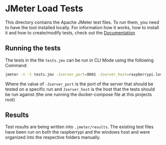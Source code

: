 # JMeter Load Tests

This directory contains the Apache JMeter test files. To run them, you need to have the tool installed locally. For information how it works, how to install it and how to create/modify tests, check out the [Documentation](https://jmeter.apache.org/usermanual/get-started.html)

## Running the tests
The tests in the file `tests.jmx` can be run in CLI Mode using the following Command:
```sh
jmeter -n -t tests.jmx -Jserver_port=8081 -Jserver_host=raspberrypi.local
```

Where the value of `-Jserver_port` is the port of the server that should be tested on a specific run and `Jserver_host` is the host that the tests should be run against (the one running the docker-compose file at this projects root)

## Results
Test results are being written into `.jmeter/results`. The existing test files have been run on both the raspberrypi and the windows host and were organized into the respective folders manually.